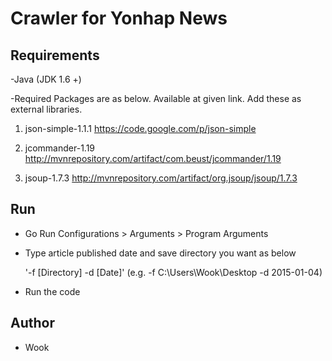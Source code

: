 # Crawler for Yonhap News

## Requirements

-Java (JDK 1.6 +)

-Required Packages are as below. Available at given link. Add these as external libraries.

1. json-simple-1.1.1 https://code.google.com/p/json-simple

2. jcommander-1.19 http://mvnrepository.com/artifact/com.beust/jcommander/1.19

3. jsoup-1.7.3 http://mvnrepository.com/artifact/org.jsoup/jsoup/1.7.3

## Run

- Go Run Configurations > Arguments > Program Arguments
- Type article published date and save directory you want as below

  '-f [Directory] -d [Date]'   (e.g. -f C:\Users\Wook\Desktop -d 2015-01-04)

- Run the code

## Author

- Wook